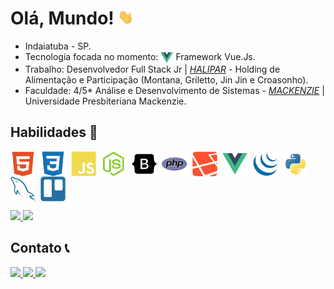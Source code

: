 # Olá, Mundo! <img src= "https://raw.githubusercontent.com/ABSphreak/ABSphreak/master/gifs/Hi.gif" width= "25px"> </img>
- Indaiatuba - SP.
- Tecnologia focada no momento: <kbd><a href="https://br.vuejs.org/"><img align="center" alt="vuejs" height="20" width="20" src="https://raw.githubusercontent.com/devicons/devicon/1119b9f84c0290e0f0b38982099a2bd027a48bf1/icons/vuejs/vuejs-original.svg" style="max-width:100%;"></a></kbd> Framework Vue.Js.
- Trabalho: Desenvolvedor Full Stack Jr | [*HALIPAR*](https://www.halipar.com.br/) - Holding de Alimentação e Participação (Montana, Griletto, Jin Jin e Croasonho).
- Faculdade: 4/5* Análise e Desenvolvimento de Sistemas - [*MACKENZIE*](https://www.mackenzie.br/) | Universidade Presbiteriana Mackenzie.

## Habilidades 🚀
<p>
    <kbd>
        <kbd><a href="https://developer.mozilla.org/pt-BR/docs/Web/HTML"><img align="center" alt="html" height="40" width="40" src="https://raw.githubusercontent.com/devicons/devicon/master/icons/html5/html5-plain.svg" style="max-width:100%;"></a></kbd>
        <kbd><a href="https://developer.mozilla.org/pt-BR/docs/Web/CSS"><img align="center" alt="css" height="40" width="40" src="https://raw.githubusercontent.com/devicons/devicon/master/icons/css3/css3-plain.svg" style="max-width:100%;"></a></kbd>
        <kbd><a href="https://developer.mozilla.org/pt-BR/docs/Web/JavaScript"><img align="center" alt="javascript" height="40" width="40" src="https://raw.githubusercontent.com/devicons/devicon/master/icons/javascript/javascript-plain.svg" style="max-width:100%;"></a></kbd>
        <kbd><a href="https://nodejs.org/pt-br/docs/"><img align="center" alt="nodejs" height="40" width="40" src="https://raw.githubusercontent.com/devicons/devicon/master/icons/nodejs/nodejs-original.svg" style="max-width:100%;"></a></kbd>
        <kbd><a href="https://getbootstrap.com.br/docs/4.1/getting-started/introduction/"><img align="center" alt="bootstrap" height="40" width="40" src="https://raw.githubusercontent.com/devicons/devicon/master/icons/bootstrap/bootstrap-plain.svg" style="max-width:100%;"></a></kbd>
        <!--<kbd><a href="https://tailwindcss.com/"><img align="center" alt="tailwindcss" height="40" width="40" src="https://raw.githubusercontent.com/devicons/devicon/1119b9f84c0290e0f0b38982099a2bd027a48bf1/icons/tailwindcss/tailwindcss-plain.svg" style="max-width:100%;"></a></kbd> -->
        <kbd><a href="https://www.php.net/docs.php"><img align="center" alt="php" height="40" width="40" src="https://raw.githubusercontent.com/devicons/devicon/master/icons/php/php-original.svg" style="max-width:100%;"></a></kbd>
        <kbd><a href="https://laravel.com/docs/8.x/readme"><img align="center" alt="laravel" height="40" width="40" src="https://raw.githubusercontent.com/devicons/devicon/master/icons/laravel/laravel-plain.svg" style="max-width:100%;"></a></kbd>
        <kbd><a href="https://br.vuejs.org/"><img align="center" alt="vuejs" height="40" width="40" src="https://raw.githubusercontent.com/devicons/devicon/1119b9f84c0290e0f0b38982099a2bd027a48bf1/icons/vuejs/vuejs-original.svg" style="max-width:100%;"></a></kbd>
        <kbd><a href="https://api.jquery.com/"><img align="center" alt="jquery" height="40" width="40" src="https://raw.githubusercontent.com/devicons/devicon/master/icons/jquery/jquery-plain.svg" style="max-width:100%;"></a></kbd>
        <kbd><a href="https://docs.python.org/pt-br/3/tutorial/"><img align="center" alt="python" height="40" width="40" src="https://raw.githubusercontent.com/devicons/devicon/master/icons/python/python-original.svg" style="max-width:100%;"></a></kbd>
        <kbd><a href="https://dev.mysql.com/doc/"><img align="center" alt="mysql" height="40" width="40" src="https://raw.githubusercontent.com/devicons/devicon/master/icons/mysql/mysql-plain.svg" style="max-width:100%;"></a></kbd>
        <kbd><a href="https://trello.com/"><img align="center" alt="trello" height="40" width="40" src="https://raw.githubusercontent.com/devicons/devicon/master/icons/trello/trello-plain.svg" style="max-width:100%;"></a></kbd> 
    </kbd>
</p>
   
 <a href="https://github.com/gustavocamalionti" target="_blank">
  <img height="170em" src="https://github-readme-stats-eight-theta.vercel.app/api?username=gustavocamalionti&show_icons=true&theme=dracula&include_all_commits=true&count_private=true"/>
  <img height="170em" src="https://github-readme-stats-eight-theta.vercel.app/api/top-langs/?username=gustavocamalionti&layout=compact&langs_count=8&theme=dracula"/>
</a>

## Contato 📞
<div>
   <a href = "mailto:gustavocamalionti@outlook.com">
     <img src="https://img.shields.io/badge/Microsoft_Outlook-0078D4?style=for-the-badge&logo=microsoft-outlook&logoColor=white"" target="_blank">
   </a>
  
  <a href="https://www.linkedin.com/in/gustavocamalionti/" target="_blank">
    <img src="https://img.shields.io/badge/-LinkedIn-%230077B5?style=for-the-badge&logo=linkedin&logoColor=white">
  </a>
  
   <a href="https://api.whatsapp.com/send?phone=5519982230726" target="_blank">
     <img src="https://img.shields.io/badge/WhatsApp-25D366?style=for-the-badge&logo=whatsapp&logoColor=white"
</div>




 <!--
**gustavocamalionti/gustavocamalionti** is a ✨ _special_ ✨ repository because its `README.md` (this file) appears on your GitHub profile.

Here are some ideas to get you started:

- 🔭 I’m currently working on ...
- 🌱 I’m currently learning ...
- 👯 I’m looking to collaborate on ...
- 🤔 I’m looking for help with ...
- 💬 Ask me about ...
- 📫 How to reach me: ...
- 😄 Pronouns: ...
- ⚡ Fun fact: ...
![Anurag's GitHub stats](https://github-readme-stats.vercel.app/api?username=gustavocamalionti&show_icons=true&theme=dracula)
[![Top Langs](https://github-readme-stats.vercel.app/api/top-langs/?username=gustavocamalionti&layout=compact&theme=dracula)](https://github.com/anuraghazra/github-readme-stats) --!>

